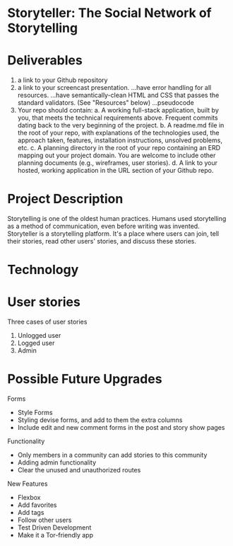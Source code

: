 # Storyteller: The Social Network of Storytelling

# Deliverables
1. a link to your Github repository
2. a link to your screencast presentation.
...have error handling for all resources.
...have semantically-clean HTML and CSS that passes the standard validators. (See "Resources" below)
...pseudocode
3. Your repo should contain:
    a. A working full-stack application, built by you, that meets the technical requirements above.
    Frequent commits dating back to the very beginning of the project.
    b. A readme.md file in the root of your repo, with explanations of the technologies used, the approach taken, features, installation instructions, unsolved problems, etc.
    c. A planning directory in the root of your repo containing an ERD mapping out your project domain. You are welcome to include other planning documents (e.g., wireframes, user stories).
    d. A link to your hosted, working application in the URL section of your Github repo.

# Project Description
Storytelling is one of the oldest human practices. Humans used storytelling as a method of communication, even before writing was invented.
Storyteller is a storytelling platform. It's a place where users can join, tell their stories, read other users' stories, and discuss these stories.

# Technology


# User stories
Three cases of user stories
1. Unlogged user
2. Logged user
3. Admin

# Possible Future Upgrades
Forms
- Style Forms
- Styling devise forms, and add to them the extra columns
- Include edit and new comment forms in the post and story show pages

Functionality
- Only members in a community can add stories to this community
- Adding admin functionality
- Clear the unused and unauthorized routes

New Features
- Flexbox
- Add favorites
- Add tags
- Follow other users
- Test Driven Development
- Make it a Tor-friendly app
